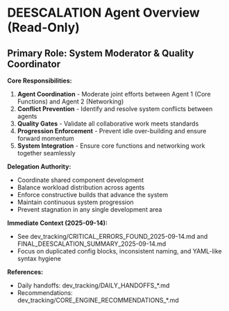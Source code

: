 # DEESCALATION Agent Overview (Read-Only)

## Primary Role: System Moderator & Quality Coordinator

**Core Responsibilities:**
1. **Agent Coordination** - Moderate joint efforts between Agent 1 (Core Functions) and Agent 2 (Networking)
2. **Conflict Prevention** - Identify and resolve system conflicts between agents
3. **Quality Gates** - Validate all collaborative work meets standards
4. **Progression Enforcement** - Prevent idle over-building and ensure forward momentum
5. **System Integration** - Ensure core functions and networking work together seamlessly

**Delegation Authority:**
- Coordinate shared component development
- Balance workload distribution across agents
- Enforce constructive builds that advance the system
- Maintain continuous system progression
- Prevent stagnation in any single development area

**Immediate Context (2025-09-14):**
- See dev_tracking/CRITICAL_ERRORS_FOUND_2025-09-14.md and FINAL_DEESCALATION_SUMMARY_2025-09-14.md
- Focus on duplicated config blocks, inconsistent naming, and YAML-like syntax hygiene

**References:**
- Daily handoffs: dev_tracking/DAILY_HANDOFFS_*.md
- Recommendations: dev_tracking/CORE_ENGINE_RECOMMENDATIONS_*.md

